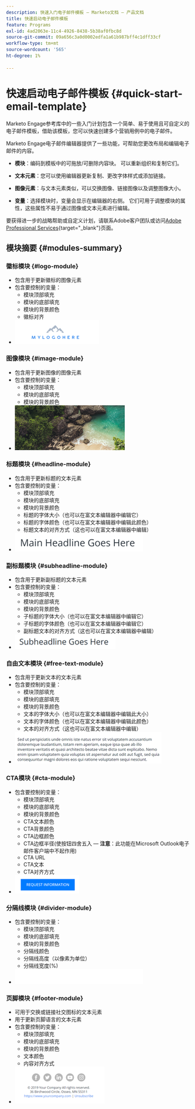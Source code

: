 ```yaml
---
description: 快速入门电子邮件模板 — Marketo文档 — 产品文档
title: 快速启动电子邮件模板
feature: Programs
exl-id: 4ad2063e-11c4-4926-8438-5b38af0fbc8d
source-git-commit: 09a656c3a0d0002edfa1a61b987bff4c1dff33cf
workflow-type: tm+mt
source-wordcount: '565'
ht-degree: 1%

---
```


# 快速启动电子邮件模板 {#quick-start-email-template}

Marketo Engage参考库中的一些入门计划包含一个简单、易于使用且可自定义的电子邮件模板，借助该模板，您可以快速创建多个营销用例中的电子邮件。

Marketo Engage电子邮件编辑器提供了一些功能，可帮助您更改布局和编辑电子邮件的内容。

* **模块**：编码到模板中的可拖放/可删除内容块。 可以重新组织和复制它们。

* **文本元素**：您可以使用编辑器更新复制、更改字体样式或添加链接。

* **图像元素**：与文本元素类似，可以交换图像、链接图像以及调整图像大小。

* **变量**：选择模块时，变量会显示在编辑器的右侧。 它们可用于调整模块的属性，这些属性不易于通过图像或文本元素进行编辑。

要获得进一步的战略帮助或自定义计划，请联系Adobe客户团队或访问[Adobe Professional Services](https://business.adobe.com/customers/consulting-services/main.html){target="_blank"}页面。

## 模块摘要 {#modules-summary}

### 徽标模块 {#logo-module}

* 包含用于更新徽标的图像元素
* 包含要控制的变量：
   * 模块顶部填充
   * 模块的底部填充
   * 模块的背景颜色
   * 徽标对齐
* ![](assets/quick-start-email-template-1.png)

### 图像模块 {#image-module}

* 包含用于更新图像的图像元素
* 包含要控制的变量：
   * 模块顶部填充
   * 模块的底部填充
   * 模块的背景颜色
* ![](assets/quick-start-email-template-2.png)

### 标题模块 {#headline-module}

* 包含用于更新标题的文本元素
* 包含要控制的变量：
   * 模块顶部填充
   * 模块的底部填充
   * 模块的背景颜色
   * 标题的字体大小（也可以在富文本编辑器中编辑它）
   * 标题的字体颜色（也可以在富文本编辑器中编辑此颜色）
   * 标题文本的对齐方式（这也可以在富文本编辑器中编辑）
* ![](assets/quick-start-email-template-3.png)

### 副标题模块 {#subheadline-module}

* 包含用于更新副标题的文本元素
* 包含要控制的变量：
   * 模块顶部填充
   * 模块的底部填充
   * 模块的背景颜色
   * 子标题的字体大小（也可以在富文本编辑器中编辑它）
   * 子标题的字体颜色（也可以在富文本编辑器中编辑它）
   * 副标题文本的对齐方式（这也可以在富文本编辑器中编辑）
* ![](assets/quick-start-email-template-4.png)

### 自由文本模块 {#free-text-module}

* 包含用于更新文本的文本元素
* 包含要控制的变量：
   * 模块顶部填充
   * 模块的底部填充
   * 模块的背景颜色
   * 文本的字体大小（也可以在富文本编辑器中编辑此大小）
   * 文本的字体颜色（也可以在富文本编辑器中编辑此颜色）
   * 文本的对齐方式（这也可以在富文本编辑器中编辑）
* ![](assets/quick-start-email-template-5.png)

### CTA模块 {#cta-module}

* 包含要控制的变量：
   * 模块顶部填充
   * 模块的底部填充
   * 模块的背景颜色
   * CTA文本颜色
   * CTA背景颜色
   * CTA边框颜色
   * CTA边框半径(使按钮四舍五入 — **注意**：此功能在Microsoft Outlook电子邮件客户端中不起作用)
   * CTA URL
   * CTA文本
   * CTA对齐方式
* ![](assets/quick-start-email-template-6.png)

### 分隔线模块 {#divider-module}

* 包含要控制的变量：
   * 模块顶部填充
   * 模块的底部填充
   * 模块的背景颜色
   * 分隔线颜色
   * 分隔线高度（以像素为单位）
   * 分隔线宽度(%)
* ![](assets/quick-start-email-template-7.png)

### 页脚模块 {#footer-module}

* 可用于交换或链接社交图标的文本元素
* 用于更新页脚语言的文本元素
* 包含要控制的变量：
   * 模块顶部填充
   * 模块的底部填充
   * 模块的背景颜色
   * 文本颜色
   * 内容对齐方式
* ![](assets/quick-start-email-template-8.png)

